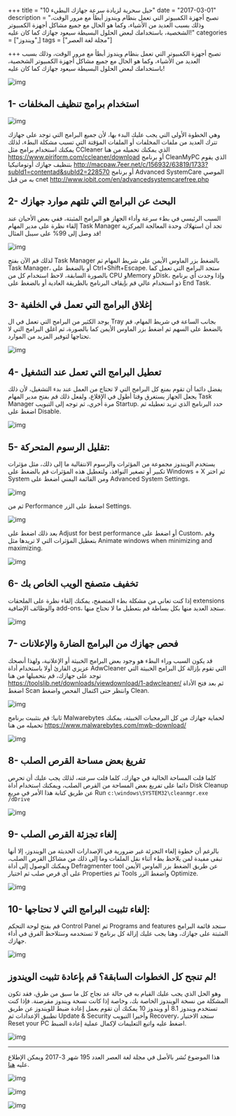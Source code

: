 +++
title = "10 حيل سحرية لزيادة سرعة جهازك البطيء"
date = "2017-03-01"
description = "تصبح أجهزة الكمبيوتر التي تعمل بنظام ويندوز أبطأ مع مرور الوقت، وذلك بسبب العديد من الأشياء، وكما هو الحال مع جميع مشاكل أجهزة الكمبيوتر الشخصية، باستخدامك لبعض الحلول البسيطة سيعود جهازك كما كان عليه!"
categories = ["ويندوز",]
tags = ["مجلة لغة العصر"]

+++
تصبح أجهزة الكمبيوتر التي تعمل بنظام ويندوز أبطأ مع مرور الوقت، وذلك بسبب العديد من الأشياء، وكما هو الحال مع جميع مشاكل أجهزة الكمبيوتر الشخصية، باستخدامك لبعض الحلول البسيطة سيعود جهازك كما كان عليه!

![img](thumbnail-0.jpg)

## 1- استخدام برامج تنظيف المخلفات

![img](images/ccleaner.jpg)

وهي الخطوة الأولى التي يجب عليك البدء بها، لأن جميع البرامج التي توجد على جهازك تترك العديد من ملفات المخلفات أو الملفات المؤقتة التي تسبب مشكلة البطء، لذلك يمكنك استخدام برامج مثل CCleaner الذي يمكنك تحميله من هنا
https://www.piriform.com/ccleaner/download
أو برنامج CleanMyPC الذي يقوم بتنظيف جهازك أوتوماتيكيا
http://macpaw.7eer.net/c/156932/63819/1733?subId1=contentad&subId2=228570
أو برنامج Advanced SystemCare الموصي به من قبل cnet
http://www.iobit.com/en/advancedsystemcarefree.php

## 2- البحث عن البرامج التي تلتهم موارد جهازك

السبب الرئيسي في بطء سرعة وأداء الجهاز هو البرامج المثبتة، ففي بعض الأحيان عند إلقاء نظرة على مدير المهام Task Manager تجد أن استهلاك وحدة المعالجة المركزية قد وصل إلى 99% على سيبل المثال!

![img](images/Taskmanager.png)

لذلك قم الآن بفتح Task Manager بالضغط بزر الماوس الأيمن على شريط المهام ثم Task Manager، أو بالضغط على Ctrl+Shift+Escape.
ستجد البرامج التي تعمل كما بالصورة السابقة، لاحظ استخدام كل من CPU وMemory وDisk، وإذا وجدت أي برنامج ذو استخدام عالي قم بإيقاف البرنامج بالطريقة العادية أو بالضغط على End Task.

## 3- إغلاق البرامج التي تعمل في الخلفية

يوجد الكثير من البرامج التي تعمل في ال Tray بجانب الساعة في شريط المهام، قم بالضغط على السهم ثم اضغط بزر الماوس الأيمن كما بالصورة، ثم اغلق البرامج التي لا تحتاجها لتوفير المزيد من الموارد.

![img](images/Tray.png)

## 4- تعطيل البرامج التي تعمل عند التشغيل

يفضل دائما أن تقوم بمنع كل البرامج التي لا تحتاج من العمل عند بدء التشغيل، لأن ذلك يجعل الجهاز يستغرق وقتا أطول في الإقلاع، ولفعل ذلك قم بفتح مدير المهام Task Manager مرة أخري، ثم توجه إلى التبويب Startup.
حدد البرنامج الذي تريد تعطيله ثم اضغط على Disable.

![img](images/Startup.png)

## 5- تقليل الرسوم المتحركة:

يستخدم الويندوز مجموعة من المؤثرات والرسوم الانتقالية ما إلى ذلك، مثل مؤثرات تكبير أو تصغير النوافذ، ولتعطيل هذه المؤثرات قم بالضغط على Windows + X ثم اختر System ومن القائمة اليمني اضغط على Advanced System Settings.

![img](images/Animation1.png)

ثم من Performance اضغط على الزر Settings.

![img](images/Animation2.png)

بعد ذلك اضغط على Adjust for best performance أو اضغط على Custom، وقم بتعطيل المؤثرات التي لا تريدها مثل Animate windows when minimizing and maximizing.

![img](images/Animation3.png)

## 6- تخفيف متصفح الويب الخاص بك

إذا كنت تعاني من مشكلة بطء المتصفح، يمكنك إلقاء نظرة على الملحقات extensions والوظائف الإضافية add-ons، ستجد العديد منها بكل بساطة قم بتعطيل ما لا تحتاج منها.

![img](images/Browser.png)

## 7- فحص جهازك من البرامج الضارة والإعلانات

قد يكون السبب وراء البطء هو وجود بعض البرامج الخبيثة أو الإعلانية، ولهذا أنصحك عزيزي القارئ أولا باستخدام أداة AdwCleaner التي تقوم بإزالة كل البرامج الخبيثة التي توجد على جهازك، قم بتحميلها من هنا https://toolslib.net/downloads/viewdownload/1-adwcleaner/
ثم بعد فتح الأداة اضغط Scan وانتظر حتى اكتمال الفحص واضغط Clean.

![img](images/adwcleaner.png)

ثانيا: قم بتثبيت برنامج Malwarebytes لحماية جهازك من كل البرمجيات الخبيثة، يمكنك تحميله من هنا https://www.malwarebytes.com/mwb-download/

![img](images/Malwarebytes.png)

## 8- تفريغ بعض مساحة القرص الصلب

كلما قلت المساحة الخالية في جهازك، كلما قلت سرعته، لذلك يجب عليك أن تحرص دائما على تفريغ بعض المساحة من القرص الصلب، ويمكنك استخدام أداة Disk Cleanup عن طريق كتابة هذا الأمر في مربع Run `c:\windows\SYSTEM32\cleanmgr.exe /dDrive`

![img](images/Disk_Cleanup.png)

## 9- إلغاء تجزئة القرص الصلب

بالرغم أن خطوة إلغاء التجزئة غير ضرورية في الإصدارات الحديثة من الويندوز، إلا أنها تبقى مفيدة لمن يلاحظ بطء أثناء نقل الملفات وما إلى ذلك من مشاكل القرص الصلب، ويمكنك الوصول إلى أداة Defragmenter tool عن طريق الضغط بزر الماوس الأيمن على أي قرص صلب ثم اختيار Properties ثم Tools واضغط الزر Optimize.

![img](images/defragmenter_tool.png)

## 10- إلغاء تثبيت البرامج التي لا تحتاجها:

قم بفتح لوحة التحكم Control Panel ثم Programs and features ستجد قائمة البرامج المثبتة على جهازك، وهنا يجب عليك إزالة كل برنامج لا تستخدمه وستلاحظ الفرق في أداء جهازك.

![img](images/Uninstall.png)

## لم تنجح كل الخطوات السابقة؟ قم بإعادة تثبيت الويندوز!

وهو الحل الذي يجب عليك القيام به في حالة عد نجاح كل ما سبق من طرق، فقد تكون المشكلة من نسخة الويندوز الخاصة بك، وخاصة إذا كانت نسخة ويندوز مقرصنة.
فإذا كنت تستخدم ويندوز 8.1 أو ويندوز 10 يمكنك أن تقوم بعمل إعادة ضبط للويندوز عن طريق تطبيق الإعدادات ثم Update & Security وأخيرا التبويب Recovery، ستجد الاختيار Reset your PC اضغط عليه واتبع التعليمات لإكمال عملية إعادة الضبط.

![img](images/Reset_your_PC.png)

---

هذا الموضوع نُشر باﻷصل في مجلة لغة العصر العدد 195 شهر 3-2017 ويمكن الإطلاع عليه [هنا](https://drive.google.com/file/d/1d8dNqOyFKJy8A-jBf5-XhIDuZvDbpGrB/view?usp=sharing).

![img](images/195-4.png)

![img](images/195-5.png)

![img](images/195-6.png)
